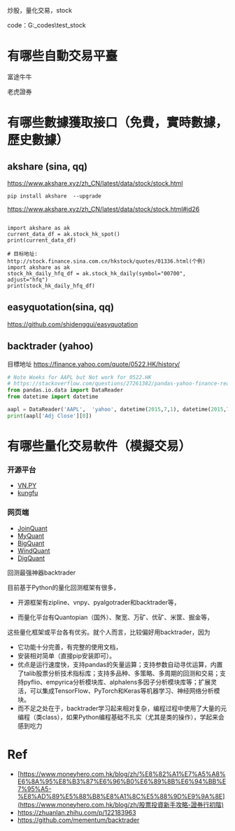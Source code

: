 炒股，量化交易，stock

code：G:\_codes\test_stock

# 有哪些自動交易平臺



富途牛牛

老虎證券

# 有哪些數據獲取接口（免費，實時數據，歷史數據）

## akshare (sina, qq)

https://www.akshare.xyz/zh_CN/latest/data/stock/stock.html

```
pip install akshare  --upgrade
```

https://www.akshare.xyz/zh_CN/latest/data/stock/stock.html#id26

```

import akshare as ak
current_data_df = ak.stock_hk_spot()
print(current_data_df)

# 目标地址: http://stock.finance.sina.com.cn/hkstock/quotes/01336.html(个例)
import akshare as ak
stock_hk_daily_hfq_df = ak.stock_hk_daily(symbol="00700", adjust="hfq")
print(stock_hk_daily_hfq_df)
```

## easyquotation(sina, qq)

https://github.com/shidenggui/easyquotation

## backtrader (yahoo)

目標地址 https://finance.yahoo.com/quote/0522.HK/history/

```python
# Note Woeks for AAPL but Not work for 0522.HK
# https://stackoverflow.com/questions/27261382/pandas-yahoo-finance-real-time-data
from pandas.io.data import DataReader
from datetime import datetime

aapl = DataReader('AAPL',  'yahoo', datetime(2015,7,1), datetime(2015,7,1))
print(aapl['Adj Close'][0])
```





# 有哪些量化交易軟件（模擬交易）

### 开源平台

- [VN.PY](https://www.vnpy.com/)
- [kungfu](https://www.kungfu-trader.com/community/)

### 网页端

- [JoinQuant](https://www.joinquant.com/)
- [MyQuant](https://www.myquant.cn/)
- [BigQuant](https://bigquant.com/)
- [WindQuant](https://www.windquant.com/)
- [DigQuant](http://www.digquant.com.cn/)

回测最强神器backtrader

目前基于Python的量化回测框架有很多，

- 开源框架有zipline、vnpy、pyalgotrader和backtrader等，

- 而量化平台有Quantopian（国外）、聚宽、万矿、优矿、米筐、掘金等，

这些量化框架或平台各有优劣。就个人而言，比较偏好用backtrader，因为

- 它功能十分完善，有完整的使用文档，
- 安装相对简单（直接pip安装即可）。
- 优点是运行速度快，支持pandas的矢量运算；支持参数自动寻优运算，内置了talib股票分析技术指标库；支持多品种、多策略、多周期的回测和交易；支持pyflio、empyrica分析模块库、alphalens多因子分析模块库等；扩展灵活，可以集成TensorFlow、PyTorch和Keras等机器学习、神经网络分析模块。
- 而不足之处在于，backtrader学习起来相对复杂，编程过程中使用了大量的元编程（类class），如果Python编程基础不扎实（尤其是类的操作），学起来会感到吃力

# Ref

- [https://www.moneyhero.com.hk/blog/zh/%E8%82%A1%E7%A5%A8%E6%8A%95%E8%B3%87%E6%96%B0%E6%89%8B%E6%94%BB%E7%95%A5-%E8%AD%89%E5%88%B8%E8%A1%8C%E5%88%9D%E9%9A%8E](https://www.moneyhero.com.hk/blog/zh/股票投資新手攻略-證券行初階)
- https://zhuanlan.zhihu.com/p/122183963
- https://github.com/mementum/backtrader
